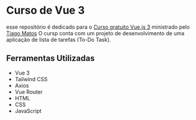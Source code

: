 # Curso de Vue 3
esse repositório é dedicado para o [Curso gratuito Vue.js 3](https://bit.ly/3QbEVRy) ministrado pelo [Tiago Matos](https://github.com/tiagomatosweb) O cursp conta com um projeto de desenvolvimento de uma aplicação de lista de tarefas (To-Do Task).

## Ferramentas Utilizadas

- Vue 3
- Tailwind CSS
- Axios
- Vue Router
- HTML
- CSS
- JavaScript
